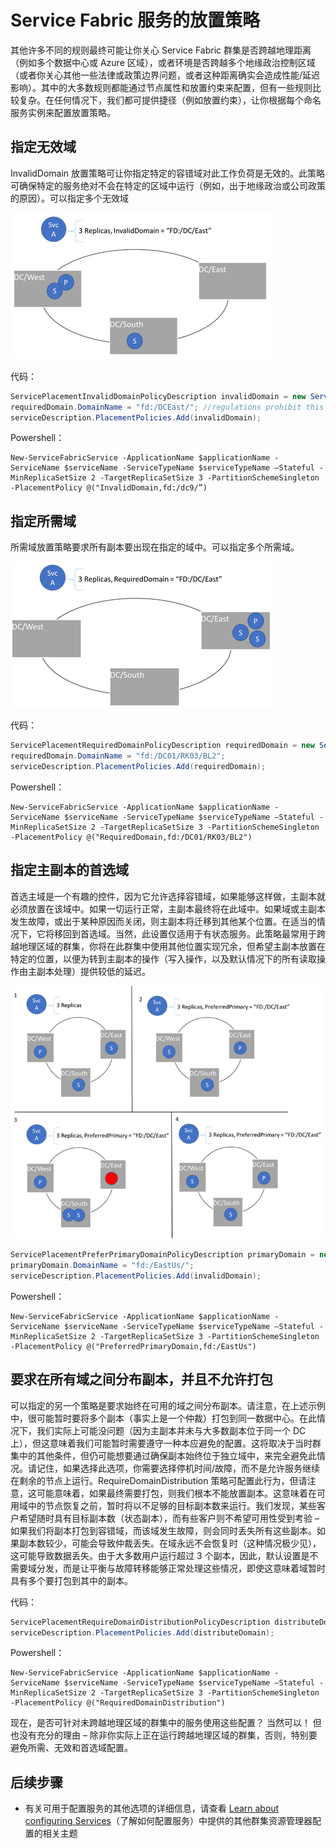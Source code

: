 <properties
   pageTitle="Service Fabric 群集资源管理器 - 放置策略 | Azure"
   description="概述 Service Fabric 服务的其他放置策略和规则"
   services="service-fabric"
   documentationCenter=".net"
   authors="masnider"
   manager="timlt"
   editor=""/>

<tags
   ms.service="Service-Fabric"
   ms.date="05/20/2016"
   wacn.date="07/04/2016"/>

# Service Fabric 服务的放置策略
其他许多不同的规则最终可能让你关心 Service Fabric 群集是否跨越地理距离（例如多个数据中心或 Azure 区域），或者环境是否跨越多个地缘政治控制区域（或者你关心其他一些法律或政策边界问题，或者这种距离确实会造成性能/延迟影响）。其中的大多数规则都能通过节点属性和放置约束来配置，但有一些规则比较复杂。在任何情况下，我们都可提供捷径（例如放置约束），让你根据每个命名服务实例来配置放置策略。

## 指定无效域
InvalidDomain 放置策略可让你指定特定的容错域对此工作负荷是无效的。此策略可确保特定的服务绝对不会在特定的区域中运行（例如，出于地缘政治或公司政策的原因）。可以指定多个无效域

![无效域示例][Image1]

代码：

```csharp
ServicePlacementInvalidDomainPolicyDescription invalidDomain = new ServicePlacementInvalidDomainPolicyDescription();
requiredDomain.DomainName = "fd:/DCEast/"; //regulations prohibit this workload here
serviceDescription.PlacementPolicies.Add(invalidDomain);
```

Powershell：

```posh
New-ServiceFabricService -ApplicationName $applicationName -ServiceName $serviceName -ServiceTypeName $serviceTypeName –Stateful -MinReplicaSetSize 2 -TargetReplicaSetSize 3 -PartitionSchemeSingleton -PlacementPolicy @("InvalidDomain,fd:/dc9/”)
```
## 指定所需域
所需域放置策略要求所有副本要出现在指定的域中。可以指定多个所需域。

![所需域示例][Image2]

代码：

```csharp
ServicePlacementRequiredDomainPolicyDescription requiredDomain = new ServicePlacementRequiredDomainPolicyDescription();
requiredDomain.DomainName = "fd:/DC01/RK03/BL2";
serviceDescription.PlacementPolicies.Add(requiredDomain);
```

Powershell：

```posh
New-ServiceFabricService -ApplicationName $applicationName -ServiceName $serviceName -ServiceTypeName $serviceTypeName –Stateful -MinReplicaSetSize 2 -TargetReplicaSetSize 3 -PartitionSchemeSingleton -PlacementPolicy @("RequiredDomain,fd:/DC01/RK03/BL2")
```

## 指定主副本的首选域
首选主域是一个有趣的控件，因为它允许选择容错域，如果能够这样做，主副本就必须放置在该域中。如果一切运行正常，主副本最终将在此域中。如果域或主副本发生故障，或出于某种原因而关闭，则主副本将迁移到其他某个位置。在适当的情况下，它将移回到首选域。当然，此设置仅适用于有状态服务。此策略最常用于跨越地理区域的群集，你将在此群集中使用其他位置实现冗余，但希望主副本放置在特定的位置，以便为转到主副本的操作（写入操作，以及默认情况下的所有读取操作由主副本处理）提供较低的延迟。

![首选主域和故障转移][Image3]

```csharp
ServicePlacementPreferPrimaryDomainPolicyDescription primaryDomain = new ServicePlacementPreferPrimaryDomainPolicyDescription();
primaryDomain.DomainName = "fd:/EastUs/";
serviceDescription.PlacementPolicies.Add(invalidDomain);
```

Powershell：

```posh
New-ServiceFabricService -ApplicationName $applicationName -ServiceName $serviceName -ServiceTypeName $serviceTypeName –Stateful -MinReplicaSetSize 2 -TargetReplicaSetSize 3 -PartitionSchemeSingleton -PlacementPolicy @("PreferredPrimaryDomain,fd:/EastUs")
```

## 要求在所有域之间分布副本，并且不允许打包
可以指定的另一个策略是要求始终在可用的域之间分布副本。请注意，在上述示例中，很可能暂时要将多个副本（事实上是一个仲裁）打包到同一数据中心。在此情况下，我们实际上可能没问题（因为主副本并未与大多数副本位于同一个 DC 上），但这意味着我们可能暂时需要遵守一种本应避免的配置。这将取决于当时群集中的其他条件，但仍可能想要通过确保副本始终位于独立域中，来完全避免此情况。请记住，如果选择此选项，你需要选择停机时间/故障，而不是允许服务继续在剩余的节点上运行。RequireDomainDistribution 策略可配置此行为，但请注意，这可能意味着，如果最终需要打包，则我们根本不能放置副本。这意味着在可用域中的节点恢复之前，暂时将以不足够的目标副本数来运行。我们发现，某些客户希望随时具有目标副本数（状态副本），而有些客户则不希望可用性受到考验 – 如果我们将副本打包到容错域，而该域发生故障，则会同时丢失所有这些副本。如果副本数较少，可能会导致仲裁丢失。在域永远不会恢复时（这种情况极少见），这可能导致数据丢失。由于大多数用户运行超过 3 个副本，因此，默认设置是不需要域分发，而是让平衡与故障转移能够正常处理这些情况，即使这意味着域暂时具有多个要打包到其中的副本。

代码：

```csharp
ServicePlacementRequireDomainDistributionPolicyDescription distributeDomain = new ServicePlacementRequireDomainDistributionPolicyDescription();
serviceDescription.PlacementPolicies.Add(distributeDomain);
```

Powershell：

```posh
New-ServiceFabricService -ApplicationName $applicationName -ServiceName $serviceName -ServiceTypeName $serviceTypeName –Stateful -MinReplicaSetSize 2 -TargetReplicaSetSize 3 -PartitionSchemeSingleton -PlacementPolicy @("RequiredDomainDistribution")
```

现在，是否可针对未跨越地理区域的群集中的服务使用这些配置？ 当然可以！ 但也没有充分的理由 – 除非你实际上正在运行跨越地理区域的群集，否则，特别要避免所需、无效和首选域配置。

## 后续步骤
- 有关可用于配置服务的其他选项的详细信息，请查看 [Learn about configuring Services](/documentation/articles/service-fabric-cluster-resource-manager-configure-services)（了解如何配置服务）中提供的其他群集资源管理器配置的相关主题

[Image1]: ./media/service-fabric-cluster-resource-manager-advanced-placement-rules-placement-policies/cluster-invalid-placement-domain.png
[Image2]: ./media/service-fabric-cluster-resource-manager-advanced-placement-rules-placement-policies/cluster-required-placement-domain.png
[Image3]: ./media/service-fabric-cluster-resource-manager-advanced-placement-rules-placement-policies/cluster-preferred-primary-domain.png

<!---HONumber=Mooncake_0627_2016-->